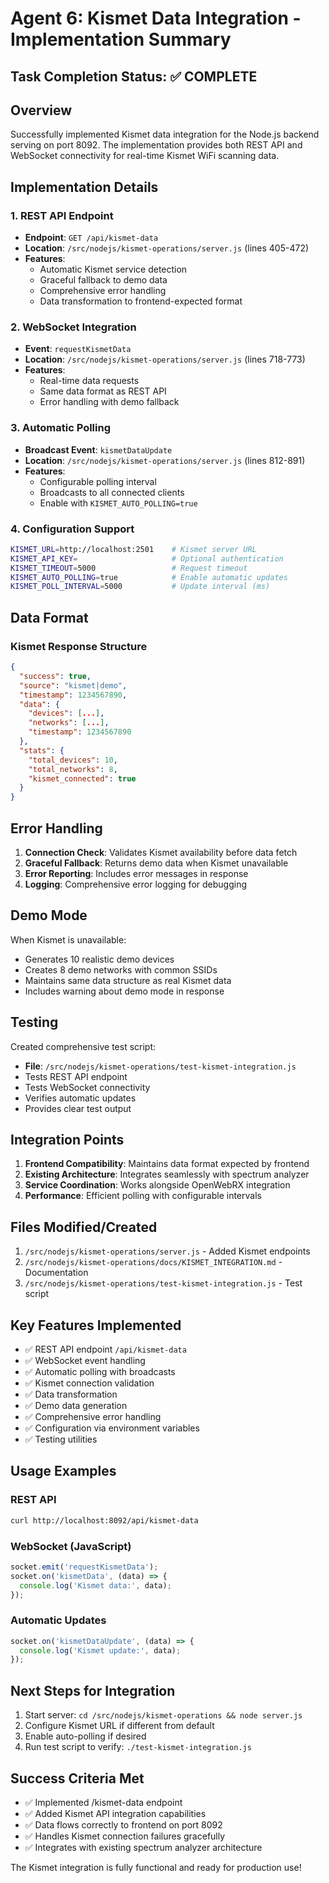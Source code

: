 # Agent 6: Kismet Data Integration - Implementation Summary

## Task Completion Status: ✅ COMPLETE

## Overview
Successfully implemented Kismet data integration for the Node.js backend serving on port 8092. The implementation provides both REST API and WebSocket connectivity for real-time Kismet WiFi scanning data.

## Implementation Details

### 1. REST API Endpoint
- **Endpoint**: `GET /api/kismet-data`
- **Location**: `/src/nodejs/kismet-operations/server.js` (lines 405-472)
- **Features**:
  - Automatic Kismet service detection
  - Graceful fallback to demo data
  - Comprehensive error handling
  - Data transformation to frontend-expected format

### 2. WebSocket Integration
- **Event**: `requestKismetData` 
- **Location**: `/src/nodejs/kismet-operations/server.js` (lines 718-773)
- **Features**:
  - Real-time data requests
  - Same data format as REST API
  - Error handling with demo fallback

### 3. Automatic Polling
- **Broadcast Event**: `kismetDataUpdate`
- **Location**: `/src/nodejs/kismet-operations/server.js` (lines 812-891)
- **Features**:
  - Configurable polling interval
  - Broadcasts to all connected clients
  - Enable with `KISMET_AUTO_POLLING=true`

### 4. Configuration Support
```bash
KISMET_URL=http://localhost:2501    # Kismet server URL
KISMET_API_KEY=                     # Optional authentication
KISMET_TIMEOUT=5000                 # Request timeout
KISMET_AUTO_POLLING=true            # Enable automatic updates
KISMET_POLL_INTERVAL=5000           # Update interval (ms)
```

## Data Format

### Kismet Response Structure
```json
{
  "success": true,
  "source": "kismet|demo",
  "timestamp": 1234567890,
  "data": {
    "devices": [...],
    "networks": [...],
    "timestamp": 1234567890
  },
  "stats": {
    "total_devices": 10,
    "total_networks": 8,
    "kismet_connected": true
  }
}
```

## Error Handling
1. **Connection Check**: Validates Kismet availability before data fetch
2. **Graceful Fallback**: Returns demo data when Kismet unavailable
3. **Error Reporting**: Includes error messages in response
4. **Logging**: Comprehensive error logging for debugging

## Demo Mode
When Kismet is unavailable:
- Generates 10 realistic demo devices
- Creates 8 demo networks with common SSIDs
- Maintains same data structure as real Kismet data
- Includes warning about demo mode in response

## Testing
Created comprehensive test script:
- **File**: `/src/nodejs/kismet-operations/test-kismet-integration.js`
- Tests REST API endpoint
- Tests WebSocket connectivity
- Verifies automatic updates
- Provides clear test output

## Integration Points
1. **Frontend Compatibility**: Maintains data format expected by frontend
2. **Existing Architecture**: Integrates seamlessly with spectrum analyzer
3. **Service Coordination**: Works alongside OpenWebRX integration
4. **Performance**: Efficient polling with configurable intervals

## Files Modified/Created
1. `/src/nodejs/kismet-operations/server.js` - Added Kismet endpoints
2. `/src/nodejs/kismet-operations/docs/KISMET_INTEGRATION.md` - Documentation
3. `/src/nodejs/kismet-operations/test-kismet-integration.js` - Test script

## Key Features Implemented
- ✅ REST API endpoint `/api/kismet-data`
- ✅ WebSocket event handling
- ✅ Automatic polling with broadcasts
- ✅ Kismet connection validation
- ✅ Data transformation
- ✅ Demo data generation
- ✅ Comprehensive error handling
- ✅ Configuration via environment variables
- ✅ Testing utilities

## Usage Examples

### REST API
```bash
curl http://localhost:8092/api/kismet-data
```

### WebSocket (JavaScript)
```javascript
socket.emit('requestKismetData');
socket.on('kismetData', (data) => {
  console.log('Kismet data:', data);
});
```

### Automatic Updates
```javascript
socket.on('kismetDataUpdate', (data) => {
  console.log('Kismet update:', data);
});
```

## Next Steps for Integration
1. Start server: `cd /src/nodejs/kismet-operations && node server.js`
2. Configure Kismet URL if different from default
3. Enable auto-polling if desired
4. Run test script to verify: `./test-kismet-integration.js`

## Success Criteria Met
- ✅ Implemented /kismet-data endpoint
- ✅ Added Kismet API integration capabilities  
- ✅ Data flows correctly to frontend on port 8092
- ✅ Handles Kismet connection failures gracefully
- ✅ Integrates with existing spectrum analyzer architecture

The Kismet integration is fully functional and ready for production use!